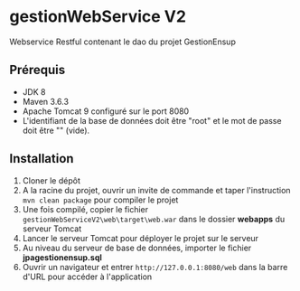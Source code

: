 # gestionWebService V2

Webservice Restful contenant le dao du projet GestionEnsup

## Prérequis

- JDK 8
- Maven 3.6.3
- Apache Tomcat 9 configuré sur le port 8080
- L'identifiant de la base de données doit être "root" et le mot de passe doit être "" (vide).

## Installation

1. Cloner le dépôt
2. A la racine du projet, ouvrir un invite de commande et taper l'instruction `mvn clean package` pour compiler le projet
3. Une fois compilé, copier le fichier `gestionWebServiceV2\web\target\web.war` dans le dossier **webapps** du serveur Tomcat
4. Lancer le serveur Tomcat pour déployer le projet sur le serveur
5. Au niveau du serveur de base de données, importer le fichier **jpagestionensup.sql**
6. Ouvrir un navigateur et entrer `http://127.0.0.1:8080/web` dans la barre d'URL pour accéder à l'application
